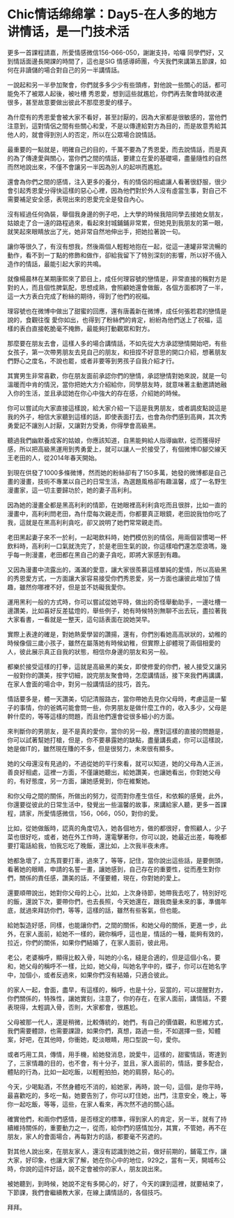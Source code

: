 # Chic情话绵绵掌：Day5-在人多的地方讲情话，是一门技术活

更多一首課程請嘉，所愛情感微信156-066-050，謝謝支持，哈囉 同學們好，又到情話面邊長開課的時間了，這也是SIG 情感導師團，今天我們來講第五節課，如何在非讀儲的場合對自己的另一半講情話。

一說起和另一半參加聚會，你們就多多少少有些頭疼，對他說一些關心的話，都可能免不了被眾人起後，被吐槽 秀恩愛，想到這些就尷尬，你們再去聚會時就收連很多，甚至故意要做出彼此不那麼恩愛的樣子。

為什麼有的秀恩愛會被大家不看好，甚至討厭的，因為大家都是很敏感的，當他們注意到，這對情侶之間有些關心和愛，不是以傳達給對方為目的，而是故意秀給其他人的，就會得到別人的否定，所以在公眾場合說情話。

最重要的一點就是，明確自己的目的，千萬不要為了秀恩愛，而去說情話，而是真的為了傳達愛與關心，當你們之間的情話，要建立在愛的基礎場，盡量隨性的自然而然地說出來，不僅不會讓另一半因為別人的起哄而尷尬。

還會為你們之間的感情，注入更多的養分，有的情侶的相處讓人看著很舒服，很少會引起秀恩愛分得快這樣的惡心心裡，因為他們對於外人沒有虛當生事，對自己不需要補足安全感，表現出來的恩愛完全是發自內心。

沒有經過任何偽裝，舉個我身邊的例子吧，上大學的時候我陪同學去接她女朋友，姑娘走了合一遠的路程過來，看起來封城鋪鋪非常累，但她見到我朋友的第一眼，就笑起來眼睛放出了光，她非常自然地伸出手，把她拉著說一句。

讓你等很久了，有沒有想我，然後兩個人輕輕地抱在一起，從這一連罐非常流暢的動作，看不到一丁點的修飾和做作，卻給我留下了特別深刻的影響，所以好不僥入造作的情話，最能引起大家的共鳴。

就像楊晨林在某期康熙來了節目上，成任何理容號的戀情是，非常直接的稱對方是對的人，而且個性脾氣配，思想成熟，會照顧她還會做飯，各個方面都誇了一半，這一大方表白完成了粉絲的期待，得到了他們的祝福。

理容號也在微博中做出了甜蜜的回應，還有唐義新在微博，成任何張若君的戀情是說的，食觀往復 愛你如出，也得到了粉絲們的肯定，紛紛為他們送上了祝福，這樣的表白直接乾脆毫不掩飾，最能夠打動觀眾和對方。

那麼要在朋友去會，這樣人多的場合講情話，不如先從大方承認戀情開始吧，有些女孩子，第一次帶男朋友去見自己的朋友，和扭捏不好意思的開口介紹，想著朋友們野心之度名，不說也罷，或者非要等到男孩子自我介紹才行。

其實男生非常喜歡，你在朋友面前承認你們的戀情，承認戀情對她來說，就是一句溫暖而中肯的情況，當你把她大方介紹給你，同學朋友時，就意味著主動邀請她融入你的生活，並且承認她在你心中強大的存在感，介紹她的時候。

你可以嘗試向大家直接這樣說，給大家介紹一下這是我男朋友，或者調皮點說這是我的外子，相信大家聽到這樣的話，即使表面打去，也會為你們感到高興，其次秀勇愛記不讓別人討厭，又讓對方受勇，你得學會高級黑。

聽過我們幽默養成客的姑娘，你應該知道，自黑能夠給人指導幽默，從而獲得好感，所以把高級黑運用到秀勇愛上，就可以讓人一於接受了，有個微博ID腳交線天王老田的人，從2014年春天開始。

到現在供發了1000多條微博，然而她的粉絲卻有了150多萬，她發的微博都是自己畫的漫畫，技術不專業以自己的日常生活，為選題風格卻有趣溫馨，成了一名野生漫畫家，這一切主要歸功於，她的妻子高利利。

因為她的漫畫全都是黑高利利的情節，在她眼裡高利利貪吃而且很胖，比如一直的漫畫中，高利利問老田，為什麼每次親走而，你都要真正眼鏡，老田說我怕你吃了我，這就是在黑高利利貪吃，卻又說明了她們常常親走而。

老田黑起妻子來不一於利，一起喝飲料時，她們模仿別的情侶，用兩個習慣喝一杯飲料時，高利利一口氣就洗完了，於是老田生氣的說，你這樣咱們還怎麼浪嗎，幾乎每一則漫畫，老田都在黑自己的妻子貪吃，即將大家感到有趣。

又因為漫畫中流露出的，滿滿的愛意，讓大家很羨慕這樣單純的愛情，所以高級黑的秀恩愛方式，一方面讓大家容易接受你們秀恩愛，另一方面也讓彼此增加了情趣，雖然你哪裡不好，但是並不妨礙我愛你。

運用黑利一般的方式時，你可以嘗試從她平時，做出的奇怪舉動助手，一邊吐槽一邊讚美，比如喜好反差猛燈的，舉些例子，她有時候特別無聊不出去玩，盡拉著我大家看書，一看就是一整天，這句話表面在說她哭早。

實際上表達的確是，對她熱愛學習的讚揚，還有，你們別看她高高狀狀的，幼稚的時候像個三歲小孩子，雖然在屬落她有時候幼稚，但實際上卻體現了兩個相愛的人，彼此展示真正自我的狀態，相信你身邊的朋友和另一般。

都樂於接受這樣的打拳，這就是高級黑的美女，即使修愛的你們，被人接受又讓另一般對你的讚美，按字切細，說完朋友聚會時，怎麼講情話，接下來我們再講講，在家人會面的場合中，對另一般講情話的技巧，首先。

情話要多是，體一天讚美，切記清服路古，當你帶她去見你父母時，考慮這是一輩子的事情，你的爸媽可能會問一些，你男朋友是做什麼工作的，收入多少，父母是幹什麼的，等等這樣的問題，而且他們還會從很多細小的方面。

來判斷你的男朋友，是不是真的愛你，當你的另一般，應對這樣的直接的問題是，你可以試著幫她打槍，但是，你不要暴露她的缺點，盡量講長處，你可以這樣說，她是做IT的，雖然現在賺的不多，但是很努力，未來很有顯多。

她的父母還沒有見過的，不過從她的平行來看，就可以知道，她的父母為人正派，善良好相處，這裡一方面，不僅讓她聽出，給她讚美，也讓她看出，你對她父母的，有好態度，另一方面，讓她感覺到，你在維繫她。

和你父母之間的關係，所做出的努力，從而對你產生信任，和依賴的感覺，此外，你還要從彼此的日常生活中，發覺出一些溫馨的故事，來講給家人聽，更多一首課程，請家，所愛情感微信，156，066，050，對你的愛。

比如，從她做飯時，認真的角度切入，她各個地方，做的都很好，會照顧人，少子菜也很好吃，或者，她在外工作時，還電擊著你，你可以說，她最近出差，每晚都要打電話給我，怕我忘吃了晚飯，還比如，上次我半夜未疼。

她都急壞了，立馬買要打車，過來了，等等，記住，當你說出這些話，是要側頭，看著她的眼睛，申請的名誓一畫，讓她感到，自己存在的重要性，從而產生對你們，關係的責任感，讚美的話，不僅要體，現在，你對她的愛上。

還要順帶說出，她對你父母的上心，比如，上次身待節，她帶我去吃了，特別好吃的飯，還說下次，要帶你們，也去長照，今天她還在，跟我商量未來的事，準備年底，就過來拜訪你們，等等，這樣的話，雖然有些客氣，但也能。

給她製造好感，同樣，也能讓你們，之間的關係，和她父母的關係，更進一步，此外，在家人面前，給她不一樣的，親你稱呼，這也是，情話的一種，能夠有效的，拉近，你們的關係，如果你們結婚了，在家人面前，彼此用。

老公，老婆稱呼，顯得比較入骨，叫她的小名，縫是合適的，但是這個小名，要和，她父母的稱呼不一樣，比如，她父母，叫她名字中的，蝶子，你可以在她名字中，加個小，或者反過來，如果你們沒有結婚，只適合彼此。

的家人一起，會面，盡早，有這樣的，稱呼，也是十分，妥當的，可以提醒對方，你們關係的，特殊性，讓她實刻，注意了，你的存在，在家人面前，講情話，不要表現得，太輕調入骨，否則，大家都會，很尷尬。

父母被那一代人，還是稍微，比較傳統的，她們，有自己的價值觀，和思維方式，我們需要體諒，也需要課證，如果你們，真想，路過一些，不如選擇一些，知體案，好吧，在其他時，你衝她，眨淡眼睛，用口型說一句，愛你。

或者巧用工具，傳情，用手機，給她發消息，說愛牛，這樣的，甜蜜情話，寄達到了，三家情趣的目的，也不會，有十分子，並且，家人面前的，情話，要多配合，體貼的行為，比如一起吃飯，以輕輕拍拍，她的肩膀，貼心的。

今天，少喝點酒，不然身體吃不消的，給她家，再時，說一句，這個，是你平時，最喜歡吃的，多吃一點，她要告別了，你可以盯住她，出門，注意安全，晚上，等你一起吃飯，等等，這些，在家人看來，再次然不過的關心話。

確實他們，和兩你們感情，是否穩定的標準，得到家人的肯定，另一半，就有了持續維持關係的，重要動力之一，從而，給你們的感情加分，其實，不管她，再不在朋友，家人的會面場合，再每對方的話，都要毫不另遮的。

對其他人說出來，在朋友家人，還沒有認識到她之前，做好前期的，鋪電工作，讓大家，好印象，也讓大家了解，她在你心中的地位，929之，當有一天，開城布公時，你說的這件好話，說不定會被你的家人，朋友說出來。

被她聽到，到時候，她說不定有多開心的，好了，今天的課到這裡，就要結束了，下節課，我們會繼續教大家，在線上講情話的，各個技巧。

拜拜。
